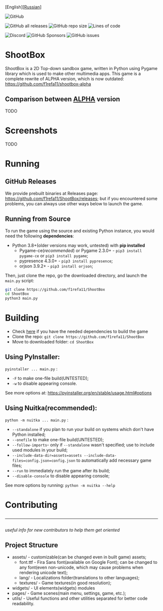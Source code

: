 [English][[Russian](README-ru.md)]

![GitHub](https://img.shields.io/github/license/f1refa11/shootbox?style=for-the-badge)<br>

![GitHub all releases](https://img.shields.io/github/downloads/f1refa11/shootbox/total?style=for-the-badge)
![GitHub repo size](https://img.shields.io/github/repo-size/f1refa11/shootbox?style=for-the-badge)
![Lines of code](https://img.shields.io/tokei/lines/github/f1refa11/shootbox?color=%2357F287&style=for-the-badge)</br>

![Discord](https://img.shields.io/discord/973540399706677279?color=%235865F2&label=Discord%20&style=for-the-badge)
![GitHub Sponsors](https://img.shields.io/github/sponsors/f1refa11?style=for-the-badge)
![GitHub issues](https://img.shields.io/github/issues/f1refa11/shootbox?color=%23FEE75C&style=for-the-badge)
# ShootBox
ShootBox is a 2D Top-down sandbox game, written in Python using Pygame library which is used to make other multimedia apps. This game is a complete rewrite of ALPHA version, which is now outdated: https://github.com/f1refa11/shootbox-alpha

## Comparison between [ALPHA](https://github.com/f1refa11/shootbox-alpha) version
TODO

# Screenshots
TODO

# Running
## GitHub Releases
We provide prebuilt binaries at Releases page: https://github.com/f1refa11/ShootBox/releases; but if you encountered some problems, you can always use other ways below to launch the game.

## Running from Source
To run the game using the source and existing Python instance, you would need the following **dependencies**:
- Python 3.8+(older versions may work, untested) with **pip installed**
    - Pygame-ce(*recommended*) or Pygame 2.3.0+ - `pip3 install pygame-ce` or `pip3 install pygame`;
    - pypresence 4.3.0+ - `pip3 install pypresence`;
    - orjson 3.9.2+ - `pip3 install orjson`;

Then, just clone the repo, go the downloaded directory, and launch the `main.py` script:
```sh
git clone https://github.com/f1refa11/ShootBox
cd ShootBox
python3 main.py
```

# Building
- Check [here](#running-from-source) if you have the needed dependencies to build the game
- Clone the repo: `git clone https://github.com/f1refa11/ShootBox`
- Move to downloaded folder: `cd ShootBox`
## Using PyInstaller:
`pyinstaller ... main.py` :
- `-F` to make one-file build(UNTESTED);
- `-w` to disable appearing console.

See more options at: https://pyinstaller.org/en/stable/usage.html#options
## Using Nuitka(recommended):
`python -m nuitka ... main.py` :
- `--standalone` if you plan to run your build on systems which don't have Python installed;
- `--onefile` to make one-file build(UNTESTED);
- `--follow-imports`- only if `--standalone` wasn't specified; use to include used modules in your build;
- `--include-data-dir=assets=assets --include-data-files=config.json=config.json` to automatically add necessary game files;
- `--run` to immediately run the game after its build;
- `--disable-console` to disable appearing console;

See more options by running: `python -m nuitka --help`

# Contributing<hr>
*useful info for new contributors to help them get oriented*

## Project Structure
- assets/ - customizable(can be changed even in built game) assets;
    - font.ttf - Fira Sans font(available on Google Font); can be changed to any font(even non-unicode, which may cause problems when rendering unicode text);
    - lang/ - Localizations folder(translations to other languages);
    - textures/ - Game textures(in good resolution);
- widgets/ - UI elements(widgets) modules
- pages/ - Game scenes(main menu, settings, game, etc.);
- utils/ - Useful functions and other utilities separated for better code readability.

